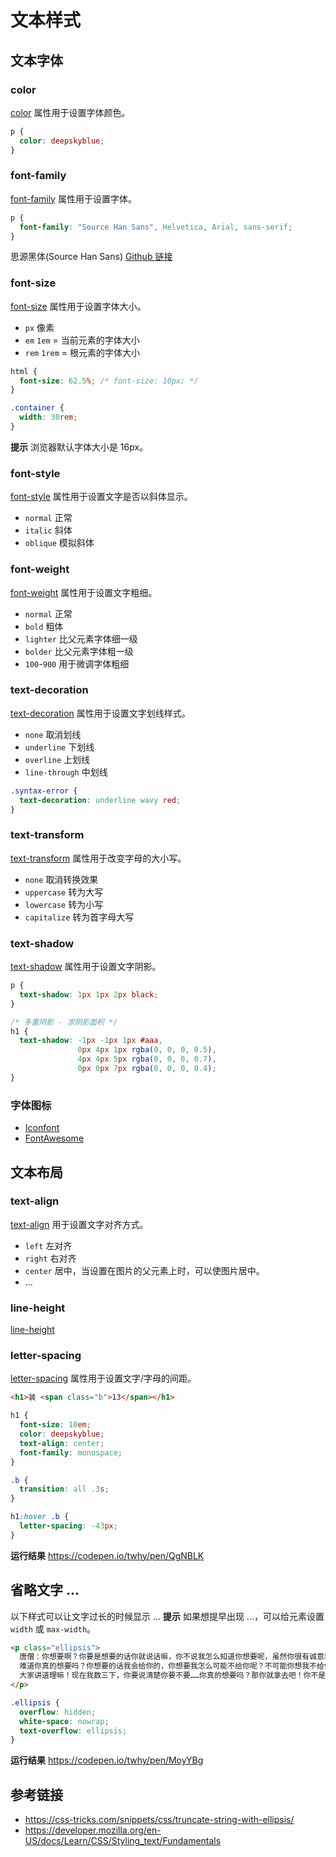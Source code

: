 # 文本样式

## 文本字体
### color
[color](https://developer.mozilla.org/en-US/docs/Web/CSS/color) 属性用于设置字体颜色。
```css
p {
  color: deepskyblue;
}
```

### font-family
[font-family](https://developer.mozilla.org/en-US/docs/Web/CSS/font-family) 属性用于设置字体。
```css
p {
  font-family: "Source Han Sans", Helvetica, Arial, sans-serif;
}
```
思源黑体(Source Han Sans) [Github 链接](https://github.com/adobe-fonts/source-han-sans)

### font-size
[font-size](https://developer.mozilla.org/en-US/docs/Web/CSS/font-size) 属性用于设置字体大小。  
* `px` 像素
* `em` `1em` = 当前元素的字体大小
* `rem` `1rem` = 根元素的字体大小
```css
html {
  font-size: 62.5%; /* font-size: 10px; */
}

.container {
  width: 30rem;
}
```
**提示** 浏览器默认字体大小是 16px。

### font-style
[font-style](https://developer.mozilla.org/en-US/docs/Web/CSS/font-style) 属性用于设置文字是否以斜体显示。
* `normal` 正常
* `italic` 斜体
* `oblique` 模拟斜体

### font-weight
[font-weight](https://developer.mozilla.org/en-US/docs/Web/CSS/font-weight) 属性用于设置文字粗细。
* `normal` 正常
* `bold` 粗体
* `lighter` 比父元素字体细一级
* `bolder` 比父元素字体粗一级
* `100`-`900` 用于微调字体粗细

### text-decoration
[text-decoration](https://developer.mozilla.org/en-US/docs/Web/CSS/text-decoration) 属性用于设置文字划线样式。
* `none` 取消划线 
* `underline` 下划线
* `overline` 上划线
* `line-through` 中划线
```css
.syntax-error {
  text-decoration: underline wavy red; 
}
```

### text-transform
[text-transform](https://developer.mozilla.org/en-US/docs/Web/CSS/text-transform) 属性用于改变字母的大小写。
* `none` 取消转换效果
* `uppercase` 转为大写
* `lowercase` 转为小写
* `capitalize` 转为首字母大写

### text-shadow
[text-shadow](https://developer.mozilla.org/en-US/docs/Web/CSS/text-shadow) 属性用于设置文字阴影。
```css
p { 
  text-shadow: 1px 1px 2px black;
}

/* 多重阴影 - 求阴影面积 */
h1 {
  text-shadow: -1px -1px 1px #aaa,
               0px 4px 1px rgba(0, 0, 0, 0.5),
               4px 4px 5px rgba(0, 0, 0, 0.7),
               0px 0px 7px rgba(0, 0, 0, 0.4);
}
```

### 字体图标
* [Iconfont](http://iconfont.cn/)
* [FontAwesome](http://fontawesome.io/)

## 文本布局
### text-align
[text-align](https://developer.mozilla.org/en-US/docs/Web/CSS/text-align) 用于设置文字对齐方式。
* `left` 左对齐
* `right` 右对齐
* `center` 居中，当设置在图片的父元素上时，可以使图片居中。
* ...

### line-height
[line-height](https://developer.mozilla.org/en-US/docs/Web/CSS/line-height)

### letter-spacing
[letter-spacing](https://developer.mozilla.org/en-US/docs/Web/CSS/letter-spacing) 属性用于设置文字/字母的间距。
```html
<h1>装 <span class="b">13</span></h1>
```
```css
h1 {
  font-size: 10em;
  color: deepskyblue;
  text-align: center;
  font-family: monospace;
}

.b {
  transition: all .3s;
}

h1:hover .b {
  letter-spacing: -43px;
}
```
**运行结果** https://codepen.io/twhy/pen/QgNBLK

## 省略文字 ...
以下样式可以让文字过长的时候显示 ...  **提示** 如果想提早出现 ...，可以给元素设置 `width` 或 `max-width`。
```html
<p class="ellipsis">
  唐僧：你想要啊？你要是想要的话你就说话嘛，你不说我怎么知道你想要呢，虽然你很有诚意地看着我，可是你还是要跟我说你想要的。
  难道你真的想要吗？你想要的话我会给你的，你想要我怎么可能不给你呢？不可能你想我不给你，你不想要我却偏给你的。
  大家讲道理嘛！现在我数三下，你要说清楚你要不要……你真的想要吗？那你就拿去吧！你不是真的想要吧？
</p>
```
```css
.ellipsis {
  overflow: hidden;
  white-space: nowrap;
  text-overflow: ellipsis;
}
```
**运行结果** https://codepen.io/twhy/pen/MoyYBg

## 参考链接
* https://css-tricks.com/snippets/css/truncate-string-with-ellipsis/
* https://developer.mozilla.org/en-US/docs/Learn/CSS/Styling_text/Fundamentals
